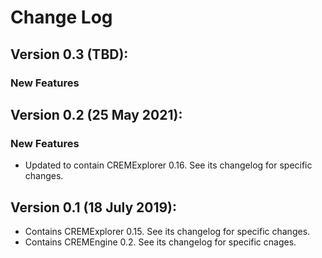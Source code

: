 # Change Log

## Version 0.3 (TBD):
### New Features

## Version 0.2 (25 May 2021):
### New Features
* Updated to contain CREMExplorer 0.16. See its changelog for specific changes.

## Version 0.1 (18 July 2019):
* Contains CREMExplorer 0.15. See its changelog for specific changes.
* Contains CREMEngine 0.2. See its changelog for specific cnages.